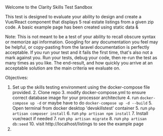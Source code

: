 Welcome to the Clarity Skills Test Sandbox

This test is designed to evaluate your ability to design and create a Vue/React component that displays 5 real estate listings from a given zip code. A basic example page has been created using static data &  

Note: This is not meant to be a test of your ability to recall obscure syntax or memorize api information. Googling
for any documentation you feel may be helpful, or copy-pasting from the laravel documentation is perfectly acceptable.
If you run your test and it fails the first time, that's also not a mark against you. Run your tests, debug your code,
then re-run the test as many times as you like. The end-result, and how quickly you arrive at an acceptable solution
are the main criteria we evaluate on.

Objectives:
1. Set up the skills testing environment using the docker-compose file provided.
   2. Clone repo
   3. modify docker-compose.yml to ensure correct database image for your processor architecture
   4. run `docker-compose up -d` or maybe have to do `docker-compose up -d --build`
   5. Open terminal from docker desktop 'devskillstest' container
   5. run `php artisan composer install`
   6. run `php artisan npm install`
   7. Install vue/react if needed
   7. run `php artisan migrate`
   8. run `php artisan db:seed`
   10. visit http://localhost/listings to see the example page
2. 

